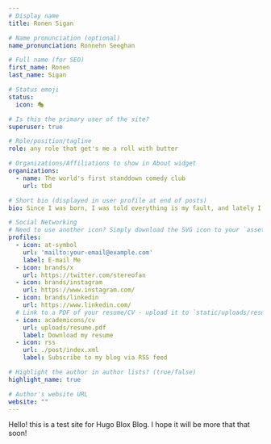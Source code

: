 ```yaml
---
# Display name
title: Ronen Sigan

# Name pronunciation (optional)
name_pronunciation: Ronnehn Seeghan

# Full name (for SEO)
first_name: Ronen
last_name: Sigan

# Status emoji
status:
  icon: 🎭

# Is this the primary user of the site?
superuser: true

# Role/position/tagline
role: any role that get's me a roll with butter

# Organizations/Affiliations to show in About widget
organizations:
  - name: The world's first standdown comedy club
    url: tbd

# Short bio (displayed in user profile at end of posts)
bio: Since I was born, I was told everything is my fault, and lately I'm realizing that it may be true. Anyway, just listened to Atomic by Blondie and wondered if Opennheimer would have liked it 🤷‍♀️.

# Social Networking
# Need to use another icon? Simply download the SVG icon to your `assets/media/icons/` folder.
profiles:
  - icon: at-symbol
    url: 'mailto:your-email@example.com'
    label: E-mail Me
  - icon: brands/x
    url: https://twitter.com/stereofan
  - icon: brands/instagram
    url: https://www.instagram.com/
  - icon: brands/linkedin
    url: https://www.linkedin.com/
  # Link to a PDF of your resume/CV - upload it to `static/uploads/resume.pdf`
  - icon: academicons/cv
    url: uploads/resume.pdf
    label: Download my resume
  - icon: rss
    url: ./post/index.xml
    label: Subscribe to my blog via RSS feed

# Highlight the author in author lists? (true/false)
highlight_name: true

# Author's website URL
website: ""
---
```


Hello! this is a test site for Hugo Blox Blog. I hope it will be more that that soon!
